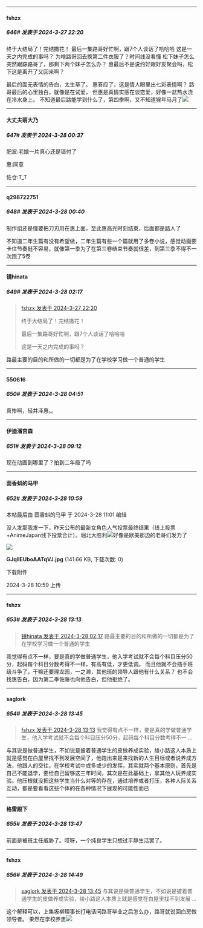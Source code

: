 ﻿
*****

####  fshzx  
##### 646#       发表于 2024-3-27 22:20

终于大结局了！完结撒花！
最后一集路哥好忙啊，跟7个人谈话了哈哈哈
这是一天之内完成的事吗？
为啥路哥回去换第二件衣服了？时间线没看懂
松下妹子怎么突然跟踪路哥了，那剩下两个妹子怎么办？
惠最后不是说约好跟好友聚会吗，松下这是离开了又回来啊？

最后的面无表情的告白，太生草了。
惠答应了，这是情人眼里出七彩表情啊？
路哥最后的心里独白，就像是在试爱，
但惠是真情实感在谈恋爱，好像一盆热水浇在冷水身上。
不知道最后路能学到什么了，第四季啊，又不知道猴年马月了<img src="https://static.saraba1st.com/image/smiley/face2017/211.gif" referrerpolicy="no-referrer">


*****

####  大丈夫萌大乃  
##### 647#       发表于 2024-3-28 00:37

肥波:老娘一片真心还是错付了

惠:同意

佐仓:T_T

*****

####  q298722751  
##### 648#       发表于 2024-3-28 00:40

制作组还是懂要把刀刃用在惠上面，至此惠高光时刻结束，后面都是路人了

不知道二年生篇有没有希望做，二年生篇有些一个篇就用了多卷小说，感觉动画要卡住节奏挺不容易，就像第一季为了在第三卷结束节奏就很差，到第三季不得不一次跑了5卷


*****

####  镜hinata  
##### 649#       发表于 2024-3-28 02:17

<blockquote><a href="httphttps://bbs.saraba1st.com/2b/forum.php?mod=redirect&amp;goto=findpost&amp;pid=64398556&amp;ptid=2053681" target="_blank">fshzx 发表于 2024-3-27 22:20</a>

终于大结局了！完结撒花！

最后一集路哥好忙啊，跟7个人谈话了哈哈哈

这是一天之内完成的事吗？</blockquote>
路最主要的目的和所做的一切都是为了在学校学习做一个普通的学生


*****

####  550616  
##### 650#       发表于 2024-3-28 04:51

真惨啊，轻井泽惠。。


*****

####  伊迪潘宫森  
##### 651#       发表于 2024-3-28 09:12

现在动画到哪里了？拍到二年级了吗


*****

####  茴香蚪的马甲  
##### 652#       发表于 2024-3-28 10:59

 本帖最后由 茴香蚪的马甲 于 2024-3-28 11:01 编辑 

没人发那我发一下，昨天公布的最新女角色人气投票最终结果（线上投票+AnimeJapan线下投票合计）。堀北大胜利<img src="https://static.saraba1st.com/image/smiley/face2017/066.png" referrerpolicy="no-referrer">好像是欧美那边的老哥们发力了

<img src="https://img.saraba1st.com/forum/202403/28/105907hyc6f9f3b03jj9h1.jpg" referrerpolicy="no-referrer">

<strong>GJqllEUboAATqVJ.jpg</strong> (141.66 KB, 下载次数: 0)

下载附件

2024-3-28 10:59 上传


*****

####  fshzx  
##### 653#       发表于 2024-3-28 13:13

<blockquote><a href="httphttps://bbs.saraba1st.com/2b/forum.php?mod=redirect&amp;goto=findpost&amp;pid=64400417&amp;ptid=2053681" target="_blank">镜hinata 发表于 2024-3-28 02:17</a>
路最主要的目的和所做的一切都是为了在学校学习做一个普通的学生</blockquote>
我觉得有点不一样，要是真的学做普通学生，他入学考试就不会每个科目压分50分，起码每个科目分数考得不一样，有高有低，才更低调。
而且他就不会插手班级斗争了，干嘛还要理龙园，一之濑，其他班的领导人跟他有什么关系？
也不会找惠告白，因为第二季佐藤也向他告白，但他拒绝了。


*****

####  saglork  
##### 654#       发表于 2024-3-28 13:45

<blockquote><a href="httphttps://bbs.saraba1st.com/2b/forum.php?mod=redirect&amp;goto=findpost&amp;pid=64404481&amp;ptid=2053681" target="_blank">fshzx 发表于 2024-3-28 13:13</a>
我觉得有点不一样，要是真的学做普通学生，他入学考试就不会每个科目压分50分，起码每个科目分数考得不一 ...</blockquote>
与其说是做普通学生，不如说是披着普通学生的皮做养成实验，绫小路这人本质上就是感觉在白屋里找不到发展空间了，他跑出来是来找新的人生目标或者说养成方法，他跟人的交往，在学校考试中或多或少的发挥，其实就两个基本原则，首先是自己不能退学，要给自己留够这三年时间，其次是在此基础上，拿其他人玩养成实验。他压根就没把这些学生当什么对等的存在，通过培养或者打压，各种人际关系互动，都是要看看这些个体的在各种情况下展现的可能性而已

*****

####  格雷殿下  
##### 655#       发表于 2024-3-28 13:47

前面是被班主任威胁了。哎呀，一个纯良学生只想过平静生活罢了。


*****

####  fshzx  
##### 656#       发表于 2024-3-28 14:49

<blockquote><a href="httphttps://bbs.saraba1st.com/2b/forum.php?mod=redirect&amp;goto=findpost&amp;pid=64404827&amp;ptid=2053681" target="_blank">saglork 发表于 2024-3-28 13:45</a>
与其说是做普通学生，不如说是披着普通学生的皮做养成实验，绫小路这人本质上就是感觉在白屋里找不到发展 ...</blockquote>
这个解释可以，上集坂柳理事长打电话问路哥毕业之后怎么办，路哥就说回白房做领导者。
果然在学校养盅<img src="https://static.saraba1st.com/image/smiley/face2017/066.png" referrerpolicy="no-referrer">

